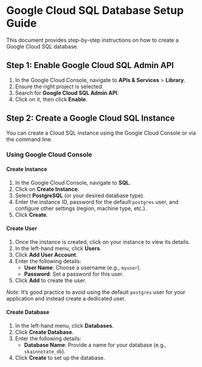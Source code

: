 # Google Cloud SQL Database Setup Guide

This document provides step-by-step instructions on how to create a Google Cloud SQL database.

## Step 1: Enable Google Cloud SQL Admin API

1. In the Google Cloud Console, navigate to **APIs & Services** > **Library**.
2. Ensure the right project is selected
3. Search for **Google Cloud SQL Admin API**.
4. Click on it, then click **Enable**.

## Step 2: Create a Google Cloud SQL Instance

You can create a Cloud SQL instance using the Google Cloud Console or via the command line.

### Using Google Cloud Console
#### Create Instance
1. In the Google Cloud Console, navigate to **SQL**.
2. Click on **Create Instance**.
3. Select **PostgreSQL** (or your desired database type).
4. Enter the instance ID, password for the default `postgres` user, and configure other settings (region, machine type, etc.).
5. Click **Create**.

#### Create User
1. Once the instance is created, click on your instance to view its details.
2. In the left-hand menu, click **Users**.
3. Click **Add User Account**.
4. Enter the following details:
   - **User Name**: Choose a username (e.g., `myuser`).
   - **Password**: Set a password for this user.
5. Click **Add** to create the user.

*Note*: It’s good practice to avoid using the default `postgres` user for your application and instead create a dedicated user.

#### Create Database
1. In the left-hand menu, click **Databases**.
2. Click **Create Database**.
3. Enter the following details:
   - **Database Name**: Provide a name for your database (e.g., `skainnotate_db`).
4. Click **Create** to set up the database.
